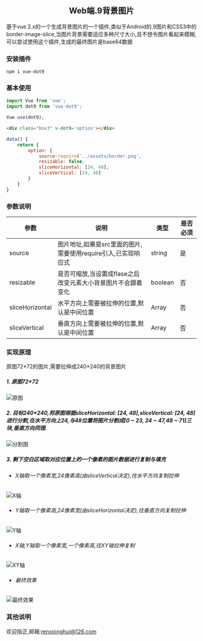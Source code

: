 ## <center>Web端.9背景图片</center>
基于vue 2.x的一个生成背景图片的一个插件,类似于Android的.9图片和CSS3中的border-image-slice,当图片背景需要适应多种尺寸大小,且不想令图片看起来模糊,可以尝试使用这个插件,生成的最终图片是base64数据

### 安装插件

```shell
npm i vue-dot9
```
### 基本使用

```javascript
import Vue from 'vue';
import dot9 from 'vue-dot9';

Vue.use(dot9);
```

```html
<div class="box3" v-dot9='option'></div>
```

```javascript
data() {
    return {
        option: {
            source:require('../assets/border.png',
            resizable: false,
            sliceHorizontal: [24, 48],
            sliceVertical: [24, 48]
        }
    }
}
```

### 参数说明

参数 | 说明 | 类型 | 是否必须
---|---|---|---
source | 图片地址,如果是src里面的图片,需要使用require引入,已实现响应式 | string | 是
resizable | 是否可缩放,当设置成flase之后改变元素大小背景图片不会跟着变化 | boolean | 否
sliceHorizontal | 水平方向上需要被拉伸的位置,默认是中间位置 | Array<number> | 否
sliceVertical | 垂直方向上需要被拉伸的位置,默认是中间位置 | Array<number> | 否

### 实现原理
原图72\*72的图片,需要拉伸成240\*240的背景图片
##### 1. 原图72\*72
![原图](https://github.com/renxionghui/vue-dot9/blob/master/screenshort/grid.jpeg)

##### 2. 目标240*240,将原图根据sliceHorizontal: [24, 48],sliceVertical: [24, 48]进行分割,在水平方向上24,与48位置将图片分割成[0 ~ 23, 24 ~ 47,48 ~ 71]三块,垂直方向同理.
![分割图](https://github.com/renxionghui/vue-dot9/blob/master/screenshort/slice.png)

##### 3. 剩下空白区域取对应位置上的一个像素的图片数据进行复制与填充

- ###### X轴取一个像素宽,24像素高(由sliceVertical决定),往水平方向复制拉伸
![X轴](https://github.com/renxionghui/vue-dot9/blob/master/screenshort/sliceX.png)

- ###### Y轴取一个像素高,24像素宽(由sliceHorizontal决定),往垂直方向复制拉伸
![Y轴](https://github.com/renxionghui/vue-dot9/blob/master/screenshort/sliceY.png)

- ###### X轴,Y轴取一个像素宽,一个像素高,往XY轴拉伸复制
![XY轴](https://github.com/renxionghui/vue-dot9/blob/master/screenshort/sliceXY.png)

- ###### 最终效果
![最终效果](https://github.com/renxionghui/vue-dot9/blob/master/screenshort/target.png)

### 其他说明
欢迎指正,邮箱:renxionghui@126.com
